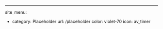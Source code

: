 ---
site_menu:
  - category: Placeholder
    url: /placeholder
    color: violet-70
    icon: av_timer